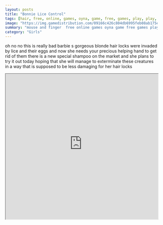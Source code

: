 ```yaml
---
layout: posts
title: "Bonnie Lice Control"
tags: [hair, free, online, games, oyna, game, free, games, play, play, games]
image: "https://img.gamedistribution.com/09166c426c804db6995feb08ab175eb3-512x384.jpeg"
summary: "mouse and finger  free online games oyna game free games play play games"
category: "Girls"
---
```


oh no no this is really bad barbie s gorgeous blonde hair locks were invaded by lice and their eggs and now she needs your precious helping hand to get rid of them there is a new special shampoo on the market and she plans to try it out today hoping that she will manage to exterminate these creatures in a way that is supposed to be less damaging for her hair locks

<iframe width="100%" height="480px;" src="https://html5.gamedistribution.com/09166c426c804db6995feb08ab175eb3/"></iframe>